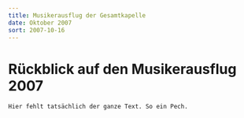```yaml
---
title: Musikerausflug der Gesamtkapelle
date: Oktober 2007
sort: 2007-10-16
---
```


Rückblick auf den Musikerausflug 2007
=====================================

`Hier fehlt tatsächlich der ganze Text. So ein Pech.`
